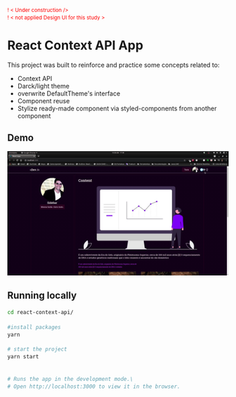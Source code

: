 
<small style="color: red">
  ! < Under construction />
  <br/>
  ! < not applied Design UI for this study >
</small>

# React Context API App

This project was built to reinforce and practice some concepts related to:

- Context API
- Darck/light theme
- overwrite DefaultTheme's interface
- Component reuse
- Stylize ready-made component via styled-components from another component

## Demo

![Demo](demo.gif)

## Running locally

```sh
cd react-context-api/

#install packages
yarn

# start the project
yarn start


# Runs the app in the development mode.\
# Open http://localhost:3000 to view it in the browser.

```

